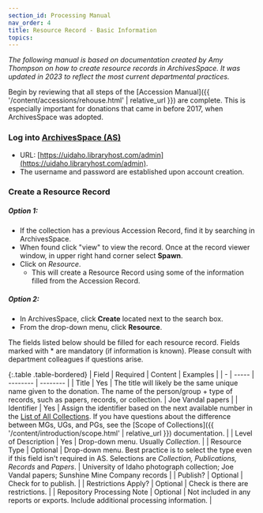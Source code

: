 ```yaml
---
section_id: Processing Manual
nav_order: 4
title: Resource Record - Basic Information
topics: 
---
```


*The following manual is based on documentation created by Amy Thompson on how to create resource records in ArchivesSpace. It was updated in 2023 to reflect the most current departmental practices.*

Begin by reviewing that all steps of the [Accession Manual]({{ '/content/accessions/rehouse.html' | relative_url }}) are complete. This is especially important for donations that came in before 2017, when ArchivesSpace was adopted.

### Log into [ArchivesSpace (AS)](https://uidaho.libraryhost.com/admin)
- URL: [https://uidaho.libraryhost.com/admin](https://uidaho.libraryhost.com/admin).
- The username and password are established upon account creation.

### Create a Resource Record
##### Option 1:
- If the collection has a previous Accession Record, find it by searching in ArchivesSpace. 
- When found click "view" to view the record. Once at the record viewer window, in upper right hand corner select **Spawn**.
- Click on *Resource*.
    - This will create a Resource Record using some of the information filled from the Accession Record.

##### Option 2:
- In ArchivesSpace, click **Create** located next to the search box.
- From the drop-down menu, click **Resource**.


The fields listed below should be filled for each resource record. Fields marked with * are mandatory (if information is known). Please consult with department colleagues if questions arise.

{:.table .table-bordered}
| Field | Required | Content | Examples |
| - | ----- | -------- | -------- |
| Title | Yes | The title will likely be the same unique name given to the donation. The name of the person/group + type of records, such as papers, records, or collection. | Joe Vandal papers |
| Identifier | Yes | Assign the identifier based on the next available number in the [List of All Collections](https://vandalsuidaho.sharepoint.com/:x:/r/sites/Storage-Library/Documents/spec/Collections/Processed%20Collections/List%20of%20All%20Processed%20Collections.xlsx?d=w5ab19cc4fbee525e912b7bcd8afa738a&csf=1&web=1&e=cs00Gc&nav=MTVfezAwMDAwMDAwLTAwMDEtMDAwMC0wMjAwLTAwMDAwMDAwMDAwMH0). If you have questions about the difference between MGs, UGs, and PGs, see the [Scope of Collections]({{ '/content/introduction/scope.html' | relative_url }}) documentation. |
| Level of Description | Yes | Drop-down menu. Usually *Collection*. |
| Resource Type | Optional | Drop-down menu. Best practice is to select the type even if this field isn't required in AS. Selections are *Collection, Publications, Records* and *Papers*. | University of Idaho photograph collection; Joe Vandal papers; Sunshine Mine Company records |
| Publish? | Optional | Check for to publish. |
| Restrictions Apply? | Optional | Check is there are restrictions. |
| Repository Processing Note | Optional | Not included in any reports or exports. Include additional processing information. |

